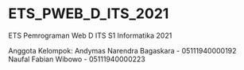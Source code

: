 # ETS_PWEB_D_ITS_2021
ETS Pemrograman Web D ITS S1 Informatika 2021

Anggota Kelompok:
Andymas Narendra Bagaskara  - 05111940000192
Naufal Fabian Wibowo        - 05111940000223
